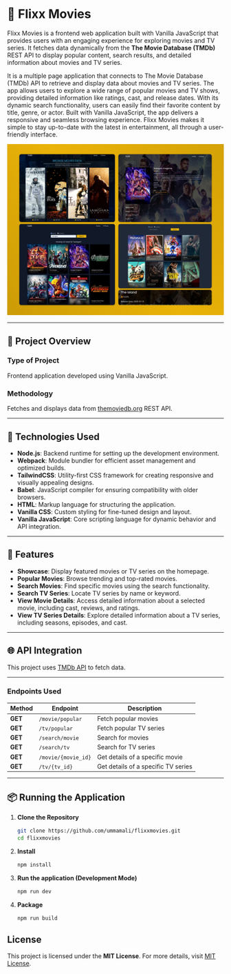 # 🎥 Flixx Movies  

Flixx Movies is a frontend web application built with Vanilla JavaScript that provides users with an engaging experience for exploring movies and TV series. It fetches data dynamically from the **The Movie Database (TMDb)** REST API to display popular content, search results, and detailed information about movies and TV series.  

It is a multiple page application that connects to The Movie Database (TMDb) API to retrieve and display data about movies and TV series. The app allows users to explore a wide range of popular movies and TV shows, providing detailed information like ratings, cast, and release dates. With its dynamic search functionality, users can easily find their favorite content by title, genre, or actor. Built with Vanilla JavaScript, the app delivers a responsive and seamless browsing experience. Flixx Movies makes it simple to stay up-to-date with the latest in entertainment, all through a user-friendly interface.

<img src="./preview.jpg" alt="Application Preview Image"/>

---

## 📌 Project Overview  

### **Type of Project**  
Frontend application developed using Vanilla JavaScript.  

### **Methodology**  
Fetches and displays data from [themoviedb.org](https://www.themoviedb.org/) REST API.  

---

## 🔧 Technologies Used  

- **Node.js**: Backend runtime for setting up the development environment.  
- **Webpack**: Module bundler for efficient asset management and optimized builds.  
- **TailwindCSS**: Utility-first CSS framework for creating responsive and visually appealing designs.  
- **Babel**: JavaScript compiler for ensuring compatibility with older browsers.  
- **HTML**: Markup language for structuring the application.  
- **Vanilla CSS**: Custom styling for fine-tuned design and layout.  
- **Vanilla JavaScript**: Core scripting language for dynamic behavior and API integration.  

---

## 🚀 Features  

- **Showcase**: Display featured movies or TV series on the homepage.  
- **Popular Movies**: Browse trending and top-rated movies.  
- **Search Movies**: Find specific movies using the search functionality.  
- **Search TV Series**: Locate TV series by name or keyword.  
- **View Movie Details**: Access detailed information about a selected movie, including cast, reviews, and ratings.  
- **View TV Series Details**: Explore detailed information about a TV series, including seasons, episodes, and cast.  

---

## 🌐 API Integration  

This project uses [TMDb API](https://www.themoviedb.org/documentation/api) to fetch data.  

---


### **Endpoints Used**  

| Method   | Endpoint                              | Description                          |
|----------|---------------------------------------|--------------------------------------|
| **GET**  | `/movie/popular`                      | Fetch popular movies                |
| **GET**  | `/tv/popular`                         | Fetch popular TV series             |
| **GET**  | `/search/movie`                       | Search for movies                   |
| **GET**  | `/search/tv`                          | Search for TV series                |
| **GET**  | `/movie/{movie_id}`                   | Get details of a specific movie     |
| **GET**  | `/tv/{tv_id}`                         | Get details of a specific TV series |

---

## 📦 Running the Application 

1. **Clone the Repository**

   ```bash
   git clone https://github.com/ummamali/flixxmovies.git
   cd flixxmovies
3. **Install**  

   ```bash 
   npm install
4. **Run the application (Development Mode)**  

   ```bash
   npm run dev
6. **Package**  

   ```bash
   npm run build

## License  

This project is licensed under the **MIT License**. For more details, visit [MIT License](https://opensource.org/licenses/MIT).  
  
